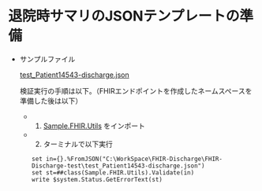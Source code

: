 # 退院時サマリのJSONテンプレートの準備

- サンプルファイル

    [test_Patient14543-discharge.json](./test_Patient14543-discharge.json)

    検証実行の手順は以下。（FHIRエンドポイントを作成したネームスペースを準備した後は以下）

    - 1) [Sample.FHIR.Utils](./Sample/FHIR/Utils.cls) をインポート

    - 2) ターミナルで以下実行

        ```
        set in={}.%FromJSON("C:\WorkSpace\FHIR-Discharge\FHIR-Discharge-test\test_Patient14543-discharge.json")
        set st=##class(Sample.FHIR.Utils).Validate(in)
        write $system.Status.GetErrorText(st)
        ```

